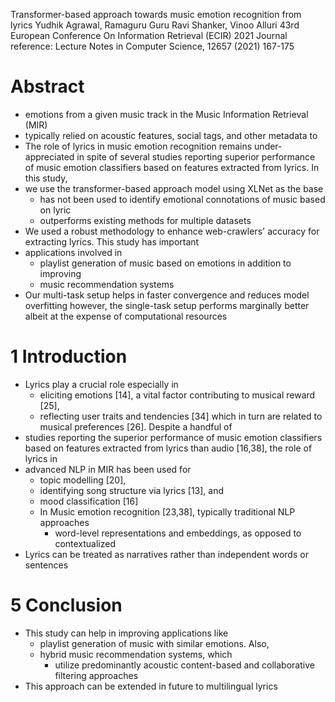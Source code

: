 Transformer-based approach towards music emotion recognition from lyrics
Yudhik Agrawal, Ramaguru Guru Ravi Shanker, Vinoo Alluri
43rd European Conference On Information Retrieval (ECIR) 2021
Journal reference: 	Lecture Notes in Computer Science, 12657 (2021) 167-175

# Abstract

* emotions from a given music track in the Music Information Retrieval (MIR)
* typically relied on acoustic features, social tags, and other metadata to
* The role of lyrics in music emotion recognition remains under-appreciated in
  spite of several studies reporting superior performance of music emotion
  classifiers based on features extracted from lyrics. In this study,
* we use the transformer-based approach model using XLNet as the base
  * has not been used to identify emotional connotations of music based on lyric
  * outperforms existing methods for multiple datasets
* We used a robust methodology to enhance web-crawlers' accuracy for extracting
  lyrics. This study has important
* applications involved in
  * playlist generation of music based on emotions in addition to improving
  * music recommendation systems
* Our multi-task setup helps in faster convergence and reduces model overfitting
  however, the single-task setup performs marginally better albeit at the
  expense of computational resources

# 1 Introduction

* Lyrics play a crucial role especially in
  * eliciting emotions [14], a vital factor contributing to musical reward [25],
  * reflecting user traits and tendencies [34] which in turn are related to
    musical preferences [26]. Despite a handful of
* studies reporting the superior performance of music emotion classifiers based
  on features extracted from lyrics than audio [16,38], the role of lyrics in
* advanced NLP in MIR has been used for
  * topic modelling [20],
  * identifying song structure via lyrics [13], and
  * mood classification [16]
  * In Music emotion recognition [23,38], typically traditional NLP approaches
    * word-level representations and embeddings, as opposed to contextualized
* Lyrics can be treated as narratives rather than independent words or sentences

# 5 Conclusion

* This study can help in improving applications like
  * playlist generation of music with similar emotions. Also,
  * hybrid music recommendation systems, which
    * utilize predominantly acoustic content-based and collaborative filtering
      approaches
* This approach can be extended in future to multilingual lyrics
